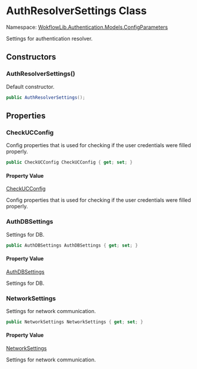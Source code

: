 # AuthResolverSettings Class 

Namespace: [WokflowLib.Authentication.Models.ConfigParameters](WokflowLib.Authentication.Models.ConfigParameters.md)

Settings for authentication resolver.

## Constructors 

### AuthResolverSettings()

Default constructor.

```C#
public AuthResolverSettings();
```

## Properties

### CheckUCConfig

Config properties that is used for checking if the user credentials were filled properly.

```C#
public CheckUCConfig CheckUCConfig { get; set; }
```

#### Property Value

[CheckUCConfig](CheckUCConfig.md)

Config properties that is used for checking if the user credentials were filled properly.

### AuthDBSettings

Settings for DB.

```C#
public AuthDBSettings AuthDBSettings { get; set; }
```

#### Property Value

[AuthDBSettings](AuthDBSettings.md)

Settings for DB.

### NetworkSettings

Settings for network communication.

```C#
public NetworkSettings NetworkSettings { get; set; }
```

#### Property Value

[NetworkSettings](NetworkSettings.md)

Settings for network communication.
